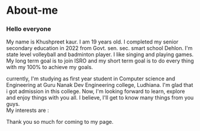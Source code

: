 # About-me #
### Hello  everyone ###
My name is Khushpreet kaur. I am 19 years old. I completed my senior secondary education in 2022 from Govt. sen. sec. smart school Dehlon. I'm state level volleyball and badminton player. I like singing and playing games. My long term goal is to join ISRO and my short term goal is to do every thing with my 100% to achieve my goals. 
<br>

currently, I'm studying as first year student in Computer science and Engineering at Guru Nanak Dev Engineering college, Ludhiana. I'm glad that i got admission in this college. Now, I'm looking forward to learn, explore and enjoy things with you all. I believe, I'll get to know many things from you guys. 
<br>
My interests are :

Thank you so much for coming to my page. 
